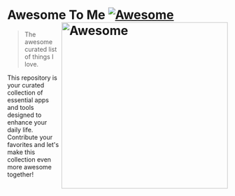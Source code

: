 # Awesome To Me [![Awesome](https://awesome.re/badge.svg)](https://github.com/sindresorhus/awesome) [<img src="https://cdn.freebiesupply.com/logos/thumbs/2x/awesome-logo.png" width="380" align="right" alt="Awesome">](https://awesome.re)
> The awesome curated list of things I love.

This repository is your curated collection of essential apps and tools designed to enhance your daily life. Contribute your favorites and let's make this collection even more awesome together!
